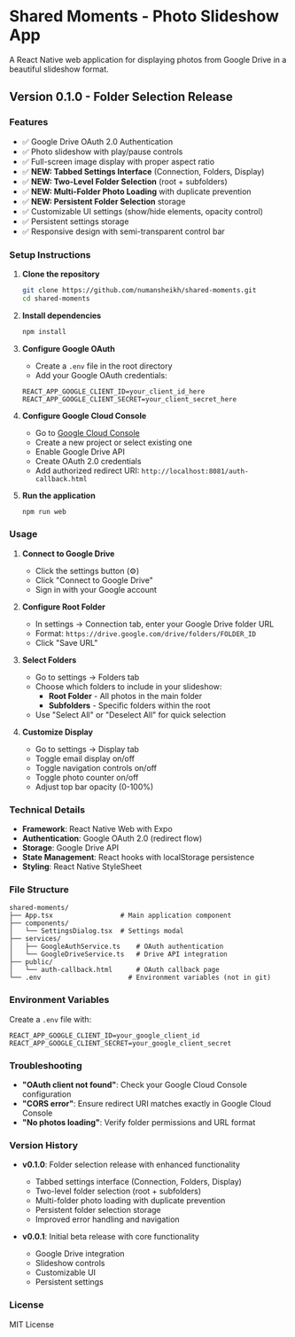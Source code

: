 # Shared Moments - Photo Slideshow App

A React Native web application for displaying photos from Google Drive in a beautiful slideshow format.

## Version 0.1.0 - Folder Selection Release

### Features
- ✅ Google Drive OAuth 2.0 Authentication
- ✅ Photo slideshow with play/pause controls
- ✅ Full-screen image display with proper aspect ratio
- ✅ **NEW: Tabbed Settings Interface** (Connection, Folders, Display)
- ✅ **NEW: Two-Level Folder Selection** (root + subfolders)
- ✅ **NEW: Multi-Folder Photo Loading** with duplicate prevention
- ✅ **NEW: Persistent Folder Selection** storage
- ✅ Customizable UI settings (show/hide elements, opacity control)
- ✅ Persistent settings storage
- ✅ Responsive design with semi-transparent control bar

### Setup Instructions

1. **Clone the repository**
   ```bash
   git clone https://github.com/numansheikh/shared-moments.git
   cd shared-moments
   ```

2. **Install dependencies**
   ```bash
   npm install
   ```

3. **Configure Google OAuth**
   - Create a `.env` file in the root directory
   - Add your Google OAuth credentials:
   ```
   REACT_APP_GOOGLE_CLIENT_ID=your_client_id_here
   REACT_APP_GOOGLE_CLIENT_SECRET=your_client_secret_here
   ```

4. **Configure Google Cloud Console**
   - Go to [Google Cloud Console](https://console.cloud.google.com/)
   - Create a new project or select existing one
   - Enable Google Drive API
   - Create OAuth 2.0 credentials
   - Add authorized redirect URI: `http://localhost:8081/auth-callback.html`

5. **Run the application**
   ```bash
   npm run web
   ```

### Usage

1. **Connect to Google Drive**
   - Click the settings button (⚙️)
   - Click "Connect to Google Drive"
   - Sign in with your Google account

2. **Configure Root Folder**
   - In settings → Connection tab, enter your Google Drive folder URL
   - Format: `https://drive.google.com/drive/folders/FOLDER_ID`
   - Click "Save URL"

3. **Select Folders**
   - Go to settings → Folders tab
   - Choose which folders to include in your slideshow:
     - **Root Folder** - All photos in the main folder
     - **Subfolders** - Specific folders within the root
   - Use "Select All" or "Deselect All" for quick selection

4. **Customize Display**
   - Go to settings → Display tab
   - Toggle email display on/off
   - Toggle navigation controls on/off
   - Toggle photo counter on/off
   - Adjust top bar opacity (0-100%)

### Technical Details

- **Framework**: React Native Web with Expo
- **Authentication**: Google OAuth 2.0 (redirect flow)
- **Storage**: Google Drive API
- **State Management**: React hooks with localStorage persistence
- **Styling**: React Native StyleSheet

### File Structure

```
shared-moments/
├── App.tsx                 # Main application component
├── components/
│   └── SettingsDialog.tsx  # Settings modal
├── services/
│   ├── GoogleAuthService.ts    # OAuth authentication
│   └── GoogleDriveService.ts   # Drive API integration
├── public/
│   └── auth-callback.html      # OAuth callback page
└── .env                      # Environment variables (not in git)
```

### Environment Variables

Create a `.env` file with:
```
REACT_APP_GOOGLE_CLIENT_ID=your_google_client_id
REACT_APP_GOOGLE_CLIENT_SECRET=your_google_client_secret
```

### Troubleshooting

- **"OAuth client not found"**: Check your Google Cloud Console configuration
- **"CORS error"**: Ensure redirect URI matches exactly in Google Cloud Console
- **"No photos loading"**: Verify folder permissions and URL format

### Version History

- **v0.1.0**: Folder selection release with enhanced functionality
  - Tabbed settings interface (Connection, Folders, Display)
  - Two-level folder selection (root + subfolders)
  - Multi-folder photo loading with duplicate prevention
  - Persistent folder selection storage
  - Improved error handling and navigation

- **v0.0.1**: Initial beta release with core functionality
  - Google Drive integration
  - Slideshow controls
  - Customizable UI
  - Persistent settings

### License

MIT License
